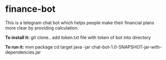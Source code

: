 # finance-bot

This is a telegram chat bot which helps people make 
their financial plans more clear by providing calculation.

**To install it:**
git clone..
add token.txt file with token of bot into directory

**To run it:**
mvn package
cd target
java -jar chat-bot-1.0-SNAPSHOT-jar-with-dependencies.jar